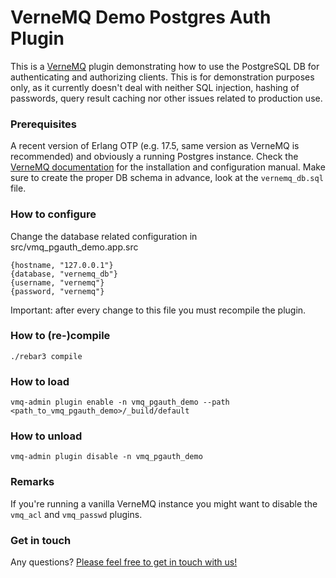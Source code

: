 # VerneMQ Demo Postgres Auth Plugin

This is a [VerneMQ](https://verne.mq) plugin demonstrating how to use the PostgreSQL DB for authenticating and authorizing clients. This is for demonstration purposes only, as it currently doesn't deal with neither SQL injection, hashing of passwords, query result caching nor other issues related to production use.

### Prerequisites

A recent version of Erlang OTP (e.g. 17.5, same version as VerneMQ is recommended) and obviously a running Postgres instance. Check the [VerneMQ documentation](https://verne.mq/docs) for the installation and configuration manual. 
Make sure to create the proper DB schema in advance, look at the ``vernemq_db.sql`` file.

### How to configure

Change the database related configuration in src/vmq_pgauth_demo.app.src

    {hostname, "127.0.0.1"}
    {database, "vernemq_db"}
    {username, "vernemq"}
    {password, "vernemq"}

Important: after every change to this file you must recompile the plugin.

### How to (re-)compile

    ./rebar3 compile

### How to load

    vmq-admin plugin enable -n vmq_pgauth_demo --path <path_to_vmq_pgauth_demo>/_build/default

### How to unload

    vmq-admin plugin disable -n vmq_pgauth_demo

### Remarks

If you're running a vanilla VerneMQ instance you might want to disable the ``vmq_acl`` and ``vmq_passwd`` plugins.


### Get in touch

Any questions? [Please feel free to get in touch with us!](https://verne.mq/docs/community.html)

